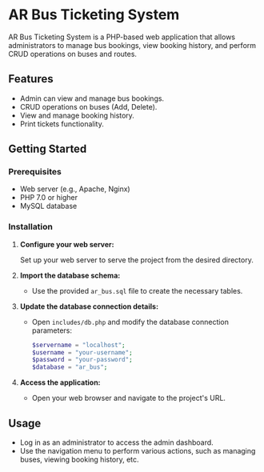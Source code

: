 # AR Bus Ticketing System

AR Bus Ticketing System is a PHP-based web application that allows administrators to manage bus bookings, view booking history, and perform CRUD operations on buses and routes.

## Features

- Admin can view and manage bus bookings.
- CRUD operations on buses (Add, Delete).
- View and manage booking history.
- Print tickets functionality.

## Getting Started

### Prerequisites

- Web server (e.g., Apache, Nginx)
- PHP 7.0 or higher
- MySQL database

### Installation

1. **Configure your web server:**

   Set up your web server to serve the project from the desired directory.

2. **Import the database schema:**

   - Use the provided `ar_bus.sql` file to create the necessary tables.

3. **Update the database connection details:**

   - Open `includes/db.php` and modify the database connection parameters:

     ```php
     $servername = "localhost";
     $username = "your-username";
     $password = "your-password";
     $database = "ar_bus";
     ```

4. **Access the application:**

   - Open your web browser and navigate to the project's URL.

## Usage

- Log in as an administrator to access the admin dashboard.
- Use the navigation menu to perform various actions, such as managing buses, viewing booking history, etc.



